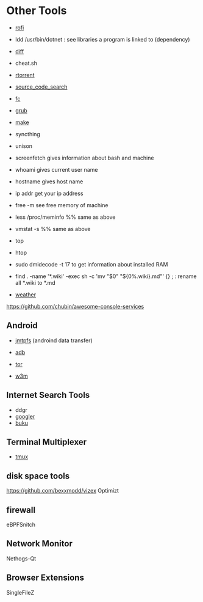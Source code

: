 # Other Tools

- [rofi](rofi)
- ldd /usr/bin/dotnet : see libraries a program is linked to (dependency)
- [diff](./diff.md)
- cheat.sh
- [rtorrent](./rtorrent.md)
- [source_code_search](./source_code_search.md)
- [fc](./fc.md)

- [grub](./grub.md)
- [make](./make.md)


- syncthing
- unison

- screenfetch
gives information about bash and machine

- whoami
gives current user name

- hostname
gives host name

- ip addr
get your ip address

- free -m
see free memory of machine

- less /proc/meminfo
%% same as above

- vmstat -s
%% same as above

- top
- htop

- sudo dmidecode -t 17
to get information about installed RAM

- find . -name '*.wiki' -exec sh -c 'mv "$0" "${0%.wiki}.md"' {} \; : rename all *.wiki to *.md


- [weather](./weather.md)


https://github.com/chubin/awesome-console-services


## Android
- [jmtpfs](./jmtpfs.md) (androind data transfer)
- [adb](./adb.md)


- [tor](./tor.md)
- [w3m](./w3m.md)

## Internet Search Tools
* ddgr
* [googler](./googler.md)
* [buku](./buku.md)

## Terminal Multiplexer
- [tmux](./tmux.md)

## disk space tools
https://github.com/bexxmodd/vizex
Optimizt

## firewall
eBPFSnitch

## Network Monitor
Nethogs-Qt

## Browser Extensions
SingleFileZ
